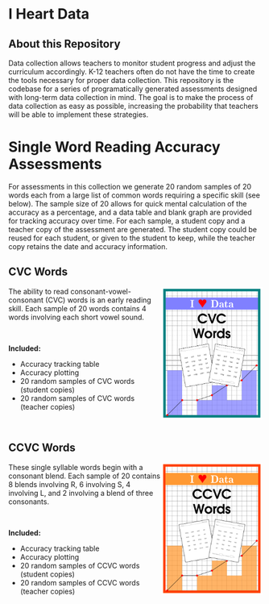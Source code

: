 # I Heart Data

## About this Repository

Data collection allows teachers to monitor student progress and adjust the
curriculum accordingly. K-12 teachers often do not have the time to create the
tools necessary for proper data collection. This repository is the codebase for
a series of programatically generated assessments designed with long-term data
collection in mind. The goal is to make the process of data collection as easy
as possible, increasing the probability that teachers will be able to implement
these strategies. 

# Single Word Reading Accuracy Assessments

For assessments in this collection we generate 20 random samples of 20 words
each from a large list of common words requiring a specific skill (see below).
The sample size of 20 allows for quick mental calculation of the accuracy as a
percentage, and a data table and blank graph are provided for tracking accuracy
over time. For each sample, a student copy and a teacher copy of the assessment
are generated. The student copy could be reused for each student, or given to
the student to keep, while the teacher copy retains the date and accuracy
information.


## CVC Words

<img src="./Images/cover-cvc.png" alt="CVC" width="200" align="right">
The ability to read consonant-vowel-consonant (CVC) words is an early reading
skill. Each sample of 20 words contains 4 words involving each short vowel
sound.

&nbsp;

**Included:**
* Accuracy tracking table
* Accuracy plotting
* 20 random samples of CVC words (student copies)
* 20 random samples of CVC words (teacher copies)

&nbsp;

## CCVC Words

<img src="./Images/cover-ccvc.png" alt="CCVC" width="200" align="right">
These single syllable words begin with a consonant blend. Each sample of 20
contains 8 blends involving R, 6 involving S, 4 involving L, and 2 involving a
blend of three consonants.

&nbsp;

**Included:**
* Accuracy tracking table
* Accuracy plotting
* 20 random samples of CCVC words (student copies)
* 20 random samples of CCVC words (teacher copies)

&nbsp;
